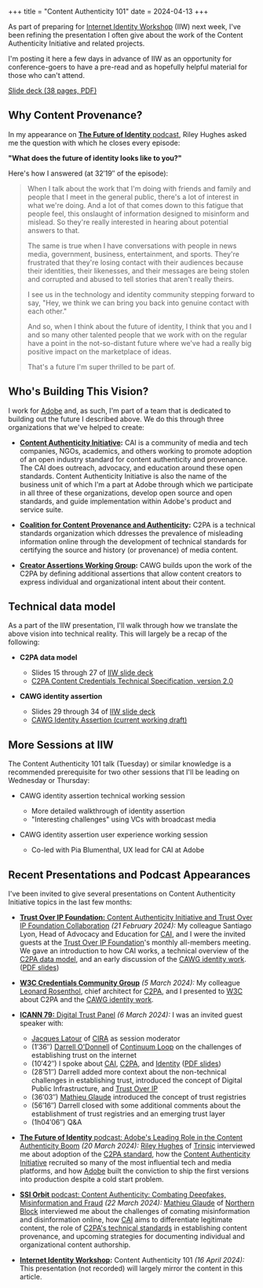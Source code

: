 +++
title = "Content Authenticity 101"
date = 2024-04-13
+++

As part of preparing for [Internet Identity Workshop](https://internetidentityworkshop.com) (IIW) next week, I've been refining the presentation I often give about the work of the Content Authenticity Initiative and related projects.

<!-- more -->

I'm posting it here a few days in advance of IIW as an opportunity for conference-goers to have a pre-read and as hopefully helpful material for those who can't attend.

[Slide deck (38 pages, PDF)](./2024-04-16-iiw-cai-101.pdf)

## Why Content Provenance?

In my appearance on [**The Future of Identity** podcast](https://www.buzzsprout.com/2132091/14725496-eric-scouten-adobe-s-leading-role-in-the-content-authenticity-boom), Riley Hughes asked me the question with which he closes every episode:

**"What does the future of identity looks like to you?"**

Here's how I answered (at 32′19″ of the episode):

> When I talk about the work that I'm doing with friends and family and people that I meet in the general public, there's a lot of interest in what we're doing. And a lot of that comes down to this fatigue that people feel, this onslaught of information designed to misinform and mislead. So they're really interested in hearing about potential answers to that.
>
> The same is true when I have conversations with people in news media, government, business, entertainment, and sports. They're frustrated that they're losing contact with their audiences because their identities, their likenesses, and their messages are being stolen and corrupted and abused to tell stories that aren't really theirs.
>
> I see us in the technology and identity community stepping forward to say, "Hey, we think we can bring you back into genuine contact with each other."
>
> And so, when I think about the future of identity, I think that you and I and so many other talented people that we work with on the regular have a point in the not-so-distant future where we've had a really big positive impact on the marketplace of ideas.
>
> That's a future I'm super thrilled to be part of.

## Who's Building This Vision?

I work for [Adobe](https://adobe.com) and, as such, I'm part of a team that is dedicated to building out the future I described above. We do this through three organizations that we've helped to create:

* **[Content Authenticity Initiative](https://contentauthenticity.org):** CAI is a community of media and tech companies, NGOs, academics, and others working to promote adoption of an open industry standard for content authenticity and provenance. The CAI does outreach, advocacy, and education around these open standards. Content Authenticity Initiative is also the name of the business unit of which I'm a part at Adobe through which we participate in all three of these organizations, develop open source and open standards, and guide implementation within Adobe's product and service suite.

* **[Coalition for Content Provenance and Authenticity](https://c2pa.org):** C2PA is a technical standards organization which ddresses the prevalence of misleading information online through the development of technical standards for certifying the source and history (or provenance) of media content.

* **[Creator Assertions Working Group](https://creator-assertions.github.io):** CAWG builds upon the work of the C2PA by defining additional assertions that allow content creators to express individual and organizational intent about their content.

## Technical data model

As a part of the IIW presentation, I'll walk through how we translate the above vision into technical reality. This will largely be a recap of the following:

* **C2PA data model**
  * Slides 15 through 27 of [IIW slide deck](./2024-04-16-iiw-cai-101.pdf)
  * [C2PA Content Credentials Technical Specification, version 2.0](https://c2pa.org/specifications/specifications/2.0/specs/C2PA_Specification.html)

* **CAWG identity assertion**
  * Slides 29 through 34 of [IIW slide deck](./2024-04-16-iiw-cai-101.pdf)
  * [CAWG Identity Assertion (current working draft)](https://creator-assertions.github.io/identity/1.x-add-vc-v3/)

## More Sessions at IIW

The Content Authenticity 101 talk (Tuesday) or similar knowledge is a recommended prerequisite for two other sessions that I'll be leading on Wednesday or Thursday:

* CAWG identity assertion technical working session
  * More detailed walkthrough of identity assertion
  * "Interesting challenges" using VCs with broadcast media

* CAWG identity assertion user experience working session
  * Co-led with Pia Blumenthal, UX lead for CAI at Adobe

## Recent Presentations and Podcast Appearances

I've been invited to give several presentations on Content Authenticity Initiative topics in the last few months:

* [**Trust Over IP Foundation:** Content Authenticity Initiative and Trust Over IP Foundation Collaboration](https://www.youtube.com/watch?v=pq_fFHMs7sQ) _(21 February 2024):_ My colleague Santiago Lyon, Head of Advocacy and Education for [CAI](https://contentauthenticity.org), and I were the invited guests at the [Trust Over IP Foundation](https://trustoverip.org)'s monthly all-members meeting. We gave an introduction to how CAI works, a technical overview of the [C2PA data model](https://c2pa.org/specifications/specifications/2.0/specs/C2PA_Specification.html), and an early discussion of the [CAWG identity work](https://creator-assertions.github.io/identity/1.x-add-vc-v3/). ([PDF slides](./2024-02-20-toip.pdf))

* [**W3C Credentials Community Group**](https://w3c-ccg.github.io/meetings/2024-03-05/) _(5 March 2024):_ My colleague [Leonard Rosenthol](https://www.linkedin.com/in/lrosenthol/), chief architect for [C2PA](https://www.linkedin.com/in/lrosenthol/), and I presented to [W3C](https://www.w3.org) about C2PA and the [CAWG identity work](https://creator-assertions.github.io/identity/1.x-add-vc-v3/).

* [**ICANN 79:** Digital Trust Panel](https://icann.zoom.us/rec/play/WT_3H1hiqsNjhETwphfZ0XotRoJ1NwMBdGCdsxVcgo_-UvucGFZ3HrqujbrC33k3DhUa-_1OKzunifs1._3gUlV0p-0ENqQOH?canPlayFromShare=true&from=share_recording_detail&startTime=1709745304000&componentName=rec-play&originRequestUrl=https%3A%2F%2Ficann.zoom.us%2Frec%2Fshare%2FtgQRWJcqsyp0QoTP_oZ3rq5mgqwPCiaWP2BVtGA5k4tOrZPcVZDOHeYx5NMnTQgh.qXXceOvRIMqBxhd0%3FstartTime%3D1709745304000) _(6 March 2024):_ I was an invited guest speaker with:
  * [Jacques Latour](https://www.linkedin.com/in/jacqueslatour/) of [CIRA](https://www.cira.ca) as session moderator
  * (1′36″) [Darrell O'Donnell](https://www.linkedin.com/in/darrellodonnell/) of [Continuum Loop](https://www.continuumloop.com) on the challenges of establishing trust on the internet
  * (10′42″) I spoke about [CAI](https://contentauthenticity.org), [C2PA](https://c2pa.org), and [Identity](https://creator-assertions.github.io/identity/1.x-add-vc-v3/) ([PDF slides](./2024-03-06-icann.pdf))
  * (28′51″) Darrell added more context about the non-technical challenges in establishing trust, introduced the concept of Digital Public Infrastructure, and [Trust Over IP](https://trustoverip.org)
  * (36′03″) [Mathieu Glaude](https://www.linkedin.com/in/mathieuglaude/) introduced the concept of trust registries
  * (56′16″) Darrell closed with some additional comments about the establishment of trust registries and an emerging trust layer
  * (1h04′06″) Q&A

* [**The Future of Identity** podcast: Adobe's Leading Role in the Content Authenticity Boom](https://www.buzzsprout.com/2132091/14725496-eric-scouten-adobe-s-leading-role-in-the-content-authenticity-boom) _(20 March 2024):_ [Riley Hughes](https://www.linkedin.com/in/rileyparkerhughes/) of [Trinsic](https://trinsic.id) interviewed me about adoption of the [C2PA standard](https://c2pa.org/specifications/specifications/2.0/specs/C2PA_Specification.html), how the [Content Authenticity Initiative](https://contentauthenticity.org) recruited so many of the most influential tech and media platforms, and how [Adobe](https://www.adobe.com/) built the conviction to ship the first versions into production despite a cold start problem.

* [**SSI Orbit** podcast: Content Authenticity: Combating Deepfakes, Misinformation and Fraud](https://www.youtube.com/watch?v=VnovH1Cxz8g) _(22 March 2024):_ [Mathieu Glaude](https://www.linkedin.com/in/mathieuglaude/) of [Northern Block](https://northernblock.io) interviewed me about the challenges of comating misinformation and disinformation online, how [CAI](https://contentauthenticity.org) aims to differentiate legitimate content, the role of [C2PA's technical standards](ttps://c2pa.org/specifications/specifications/2.0/specs/C2PA_Specification.html) in establishing content provenance, and upcoming strategies for documenting individual and organizational content authorship.

* **[Internet Identity Workshop](https://internetidentityworkshop.com):** Content Authenticity 101 _(16 April 2024):_ This presentation (not recorded) will largely mirror the content in this article.
